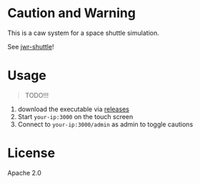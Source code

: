 # Caution and Warning

This is a caw system for a space shuttle simulation.

See [jwr-shuttle](http://gh.jwronline.be/jwr-shuttle/)!

# Usage

> TODO!!!

1. download the executable via [releases](https://github.com/jwronline/caw/releases)
2. Start `your-ip:3000` on the touch screen
3. Connect to `your-ip:3000/admin` as admin to toggle cautions

# License

Apache 2.0
